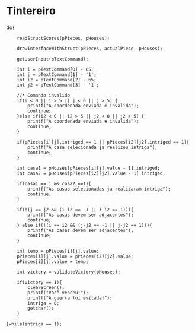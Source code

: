 # Tintereiro
do{

        readStructScores(pPieces, pHouses);

        drawInterfaceWithStruct(pPieces, actualPiece, pHouses);

        getUserInput(pTextCommand);
        
        int i = pTextCommand[0] - 65;
        int j = pTextCommand[1] - '1';
        int i2 = pTextCommand[2] - 65;
        int j2 = pTextCommand[3] - '1';
        
        //* Comando invalido
        if(i < 0 || i > 5 || j < 0 || j > 5) {
            printf("A coordenada enviada é invalida");
            continue;
        }else if(i2 < 0 || i2 > 5 || j2 < 0 || j2 > 5) {
            printf("A coordenada enviada é invalida");
            continue;
        }

        if(pPieces[i][j].intriged == 1 || pPieces[i2][j2].intriged == 1){
            printf("A casa selecionada ja realizou intriga");
            continue;
        }

        int casa1 = pHouses[pPieces[i][j].value - 1].intriged;
        int casa2 = pHouses[pPieces[i2][j2].value - 1].intriged;

        if(casa1 == 1 && casa2 ==1){
            printf("As casas selecionadas ja realizaram intriga");
            continue;
        }

        if(!(j == j2 && (i-i2 == -1 || i-i2 == 1))){
            printf("As casas devem ser adjacentes");
            continue;
        } else if(!(i == i2 && (j-j2 == -1 || j-j2 == 1))){
            printf("As casas devem ser adjacentes");
            continue;
        }

        int temp = pPieces[i][j].value;
        pPieces[i][j].value = pPieces[i2][j2].value;
        pPieces[i][j].value = temp;

        int victory = validateVictory(pHouses);

        if(victory == 1){
            clearScreen();
            printf("Você venceu!");
            printf("A guerra foi evitada!");
            intriga = 0;
            getchar();
        }
        
    }while(intriga == 1);